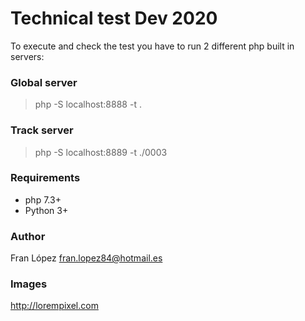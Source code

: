# Technical test Dev 2020
To execute and check the test you have to run 2 different php built in servers:

### Global server
> php -S localhost:8888 -t .

### Track server
> php -S localhost:8889 -t ./0003

### Requirements
* php 7.3+
* Python 3+

### Author
Fran López <fran.lopez84@hotmail.es>

### Images
http://lorempixel.com
